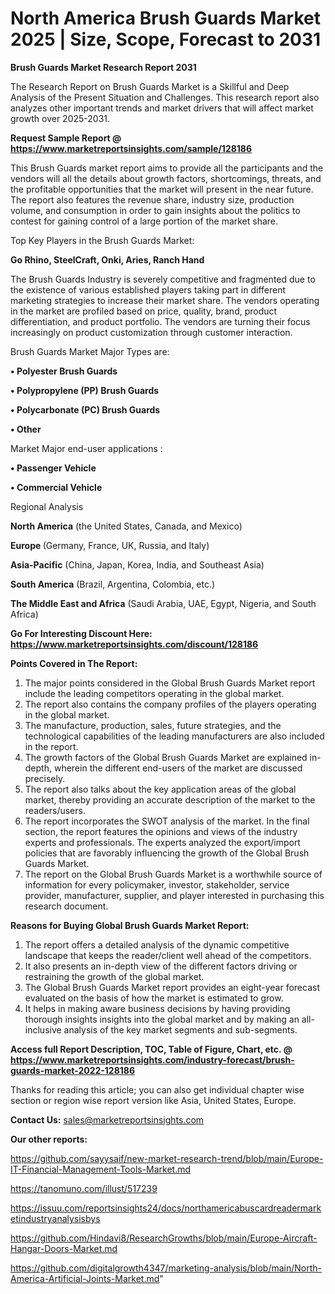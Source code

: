 # North America Brush Guards Market 2025 | Size, Scope, Forecast to 2031

<strong>Brush Guards Market Research Report 2031</strong>

The Research Report on Brush Guards Market is a Skillful and Deep Analysis of the Present Situation and Challenges. This research report also analyzes other important trends and market drivers that will affect market growth over 2025-2031.

<strong>Request Sample Report @ <a href=https://www.marketreportsinsights.com/sample/128186>https://www.marketreportsinsights.com/sample/128186</a></strong>

This Brush Guards market report aims to provide all the participants and the vendors will all the details about growth factors, shortcomings, threats, and the profitable opportunities that the market will present in the near future. The report also features the revenue share, industry size, production volume, and consumption in order to gain insights about the politics to contest for gaining control of a large portion of the market share.

Top Key Players in the Brush Guards Market:

<strong>Go Rhino, SteelCraft, Onki, Aries, Ranch Hand</strong>

The Brush Guards Industry is severely competitive and fragmented due to the existence of various established players taking part in different marketing strategies to increase their market share. The vendors operating in the market are profiled based on price, quality, brand, product differentiation, and product portfolio. The vendors are turning their focus increasingly on product customization through customer interaction.

Brush Guards Market Major Types are:

<strong>• Polyester Brush Guards

• Polypropylene (PP) Brush Guards

• Polycarbonate (PC) Brush Guards

• Other</strong>

Market Major end-user applications :

<strong>• Passenger Vehicle

• Commercial Vehicle</strong>

Regional Analysis

</u><strong><b>North America</b></strong> (the United States, Canada, and Mexico)

<strong><b>Europe </b></strong>(Germany, France, UK, Russia, and Italy)

<strong><b>Asia-Pacific</b></strong> (China, Japan, Korea, India, and Southeast Asia)

<strong><b>South America</b></strong> (Brazil, Argentina, Colombia, etc.)

<strong><b>The Middle East and Africa</b></strong> (Saudi Arabia, UAE, Egypt, Nigeria, and South Africa)

<strong>Go For Interesting Discount Here: <a href=https://www.marketreportsinsights.com/discount/128186>https://www.marketreportsinsights.com/discount/128186</a></strong>

<strong>Points Covered in The Report:</strong>
<ol>
  <li>The major points considered in the Global Brush Guards Market report include the leading competitors operating in the global market.</li>
  <li>The report also contains the company profiles of the players operating in the global market.</li>
  <li>The manufacture, production, sales, future strategies, and the technological capabilities of the leading manufacturers are also included in the report.</li>
  <li>The growth factors of the Global Brush Guards Market are explained in-depth, wherein the different end-users of the market are discussed precisely.</li>
  <li>The report also talks about the key application areas of the global market, thereby providing an accurate description of the market to the readers/users.</li>
  <li>The report incorporates the SWOT analysis of the market. In the final section, the report features the opinions and views of the industry experts and professionals. The experts analyzed the export/import policies that are favorably influencing the growth of the Global Brush Guards Market.</li>
  <li>The report on the Global Brush Guards Market is a worthwhile source of information for every policymaker, investor, stakeholder, service provider, manufacturer, supplier, and player interested in purchasing this research document.</li>
</ol>
<strong>Reasons for Buying Global Brush Guards Market Report:</strong>

<ol>
  <li>The report offers a detailed analysis of the dynamic competitive landscape that keeps the reader/client well ahead of the competitors.</li>
  <li>It also presents an in-depth view of the different factors driving or restraining the growth of the global market.</li>
  <li>The Global Brush Guards Market report provides an eight-year forecast evaluated on the basis of how the market is estimated to grow.</li>
  <li>It helps in making aware business decisions by having providing thorough insights insights into the global market and by making an all-inclusive analysis of the key market segments and sub-segments.</li>
</ol>
<strong>Access full Report Description, TOC, Table of Figure, Chart, etc. @ <a href=https://www.marketreportsinsights.com/industry-forecast/brush-guards-market-2022-128186>https://www.marketreportsinsights.com/industry-forecast/brush-guards-market-2022-128186</a></strong>


Thanks for reading this article; you can also get individual chapter wise section or region wise report version like Asia, United States, Europe.

<strong>Contact Us:</strong>
sales@marketreportsinsights.com

<strong>Our other reports:</strong>

<a href=https://github.com/sayysaif/new-market-research-trend/blob/main/Europe-IT-Financial-Management-Tools-Market.md>https://github.com/sayysaif/new-market-research-trend/blob/main/Europe-IT-Financial-Management-Tools-Market.md</a>

<a href=https://tanomuno.com/illust/517239>https://tanomuno.com/illust/517239</a>

<a href=https://issuu.com/reportsinsights24/docs/northamericabuscardreadermarketindustryanalysisbys>https://issuu.com/reportsinsights24/docs/northamericabuscardreadermarketindustryanalysisbys</a>

<a href=https://github.com/Hindavi8/ResearchGrowths/blob/main/Europe-Aircraft-Hangar-Doors-Market.md>https://github.com/Hindavi8/ResearchGrowths/blob/main/Europe-Aircraft-Hangar-Doors-Market.md</a>

<a href=https://github.com/digitalgrowth4347/marketing-analysis/blob/main/North-America-Artificial-Joints-Market.md>https://github.com/digitalgrowth4347/marketing-analysis/blob/main/North-America-Artificial-Joints-Market.md</a>"
